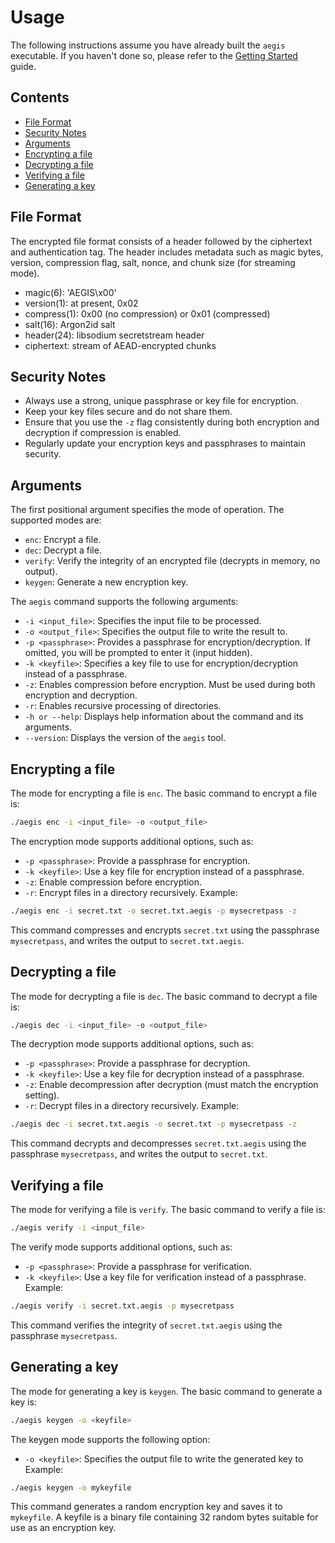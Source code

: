 # Usage

The following instructions assume you have already built the `aegis` executable. If you haven't done so, please refer to the [Getting Started](getting_started.md) guide.

## Contents

- [File Format](#file-format)
- [Security Notes](#security-notes)
- [Arguments](#arguments)
- [Encrypting a file](#encrypting-a-file)
- [Decrypting a file](#decrypting-a-file)
- [Verifying a file](#verifying-a-file)
- [Generating a key](#generating-a-key)

## File Format

The encrypted file format consists of a header followed by the ciphertext and authentication tag. The header includes metadata such as magic bytes, version, compression flag, salt, nonce, and chunk size (for streaming mode).

- magic(6): 'AEGIS\x00'
- version(1): at present, 0x02
- compress(1): 0x00 (no compression) or 0x01 (compressed)
- salt(16): Argon2id salt
- header(24): libsodium secretstream header
- ciphertext: stream of AEAD-encrypted chunks

## Security Notes

- Always use a strong, unique passphrase or key file for encryption.
- Keep your key files secure and do not share them.
- Ensure that you use the `-z` flag consistently during both encryption and decryption if compression is enabled.
- Regularly update your encryption keys and passphrases to maintain security.

## Arguments

The first positional argument specifies the mode of operation. The supported modes are:

- `enc`: Encrypt a file.
- `dec`: Decrypt a file.
- `verify`: Verify the integrity of an encrypted file (decrypts in memory, no output).
- `keygen`: Generate a new encryption key.

The `aegis` command supports the following arguments:

- `-i <input_file>`: Specifies the input file to be processed.
- `-o <output_file>`: Specifies the output file to write the result to.
- `-p <passphrase>`: Provides a passphrase for encryption/decryption. If omitted, you will be prompted to enter it (input hidden).
- `-k <keyfile>`: Specifies a key file to use for encryption/decryption instead of a passphrase.
- `-z`: Enables compression before encryption. Must be used during both encryption and decryption.
- `-r`: Enables recursive processing of directories.
- `-h or --help`: Displays help information about the command and its arguments.
- `--version`: Displays the version of the `aegis` tool.

## Encrypting a file

The mode for encrypting a file is `enc`. The basic command to encrypt a file is:

```bash
./aegis enc -i <input_file> -o <output_file>
```

The encryption mode supports additional options, such as:

- `-p <passphrase>`: Provide a passphrase for encryption.
- `-k <keyfile>`: Use a key file for encryption instead of a passphrase.
- `-z`: Enable compression before encryption.
- `-r`: Encrypt files in a directory recursively.
  Example:

```bash
./aegis enc -i secret.txt -o secret.txt.aegis -p mysecretpass -z
```

This command compresses and encrypts `secret.txt` using the passphrase `mysecretpass`, and writes the output to `secret.txt.aegis`.

## Decrypting a file

The mode for decrypting a file is `dec`. The basic command to decrypt a file is:

```bash
./aegis dec -i <input_file> -o <output_file>
```

The decryption mode supports additional options, such as:

- `-p <passphrase>`: Provide a passphrase for decryption.
- `-k <keyfile>`: Use a key file for decryption instead of a passphrase.
- `-z`: Enable decompression after decryption (must match the encryption setting).
- `-r`: Decrypt files in a directory recursively.
  Example:

```bash
./aegis dec -i secret.txt.aegis -o secret.txt -p mysecretpass -z
```

This command decrypts and decompresses `secret.txt.aegis` using the passphrase `mysecretpass`, and writes the output to `secret.txt`.

## Verifying a file

The mode for verifying a file is `verify`. The basic command to verify a file is:

```bash
./aegis verify -i <input_file>
```

The verify mode supports additional options, such as:

- `-p <passphrase>`: Provide a passphrase for verification.
- `-k <keyfile>`: Use a key file for verification instead of a passphrase.
  Example:

```bash
./aegis verify -i secret.txt.aegis -p mysecretpass
```

This command verifies the integrity of `secret.txt.aegis` using the passphrase `mysecretpass`.

## Generating a key

The mode for generating a key is `keygen`. The basic command to generate a key is:

```bash
./aegis keygen -o <keyfile>
```

The keygen mode supports the following option:

- `-o <keyfile>`: Specifies the output file to write the generated key to
  Example:

```bash
./aegis keygen -o mykeyfile
```

This command generates a random encryption key and saves it to `mykeyfile`.
A keyfile is a binary file containing 32 random bytes suitable for use as an encryption key.
